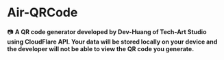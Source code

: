 # Air-QRCode

📷 __A QR code generator developed by Dev-Huang of Tech-Art Studio using CloudFlare API. Your data will be stored locally on your device and the developer will not be able to view the QR code you generate.__


